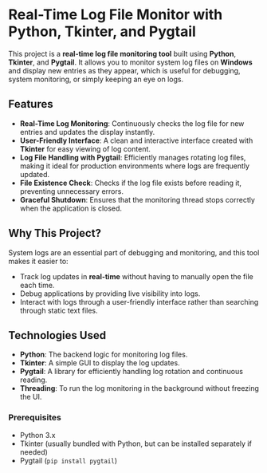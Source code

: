 # Real-Time Log File Monitor with Python, Tkinter, and Pygtail

This project is a **real-time log file monitoring tool** built using **Python**, **Tkinter**, and **Pygtail**. It allows you to monitor system log files on **Windows** and display new entries as they appear, which is useful for debugging, system monitoring, or simply keeping an eye on logs.

## Features

- **Real-Time Log Monitoring**: Continuously checks the log file for new entries and updates the display instantly.
- **User-Friendly Interface**: A clean and interactive interface created with **Tkinter** for easy viewing of log content.
- **Log File Handling with Pygtail**: Efficiently manages rotating log files, making it ideal for production environments where logs are frequently updated.
- **File Existence Check**: Checks if the log file exists before reading it, preventing unnecessary errors.
- **Graceful Shutdown**: Ensures that the monitoring thread stops correctly when the application is closed.

## Why This Project?

System logs are an essential part of debugging and monitoring, and this tool makes it easier to:
- Track log updates in **real-time** without having to manually open the file each time.
- Debug applications by providing live visibility into logs.
- Interact with logs through a user-friendly interface rather than searching through static text files.

## Technologies Used

- **Python**: The backend logic for monitoring log files.
- **Tkinter**: A simple GUI to display the log updates.
- **Pygtail**: A library for efficiently handling log rotation and continuous reading.
- **Threading**: To run the log monitoring in the background without freezing the UI.

### Prerequisites
- Python 3.x
- Tkinter (usually bundled with Python, but can be installed separately if needed)
- Pygtail (`pip install pygtail`)

